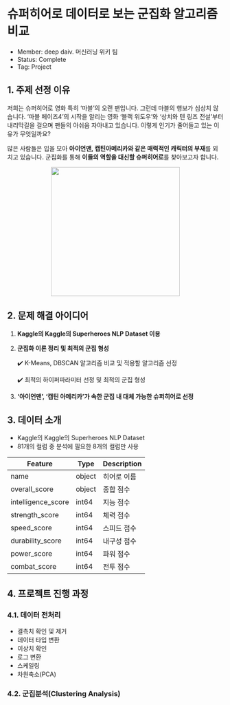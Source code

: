 # 슈퍼히어로 데이터로 보는 군집화 알고리즘 비교
- Member: deep daiv. 머신러닝 위키 팀
- Status: Complete
- Tag: Project

## 1. 주제 선정 이유

저희는 슈퍼히어로 영화 특히 ‘마블’의 오랜 팬입니다. 그런데 마블의 행보가 심상치 않습니다. ‘마블 페이즈4’의 시작을 알리는 영화 ‘블랙 위도우’와 ‘상치와 텐 링즈 전설’부터 내리막길을 걸으며 팬들의 아쉬움 자아내고 있습니다. 이렇게 인기가 줄어들고 있는 이유가 무엇일까요?

많은 사람들은 입을 모아 **아이언맨, 캡틴아메리카와 같은 매력적인 캐릭터의 부재**를 외치고 있습니다. 군집화를 통해 **이들의 역할을 대신할 슈퍼히어로**를 찾아보고자 합니다.

<p align="center"><img src="https://user-images.githubusercontent.com/108817458/236495279-f05b5499-0a15-4e18-9253-825c85cd0b2f.jpeg" weight=600 height=300/></p>

## 2. 문제 해결 아이디어
1. **Kaggle의 Kaggle의 Superheroes NLP Dataset 이용**

2. **군집화 이론 정리 및 최적의 군집 형성**
    
    ✔️ K-Means, DBSCAN 알고리즘 비교 및 적용할 알고리즘 선정
    
    ✔️ 최적의 하이퍼파라미터 선정 및 최적의 군집 형성
    
3. **‘아이언맨’, ‘캡틴 아메리카’가 속한 군집 내 대체 가능한 슈퍼히어로 선정**

## 3. 데이터 소개
- Kaggle의 Kaggle의 Superheroes NLP Dataset
- 81개의 컬럼 중 분석에 필요한 8개의 컬럼만 사용

|Feature|Type|Description|
|------|---|---|
|name|object|히어로 이름|
|overall_score|object|종합 점수|
|intelligence_score|int64|지능 점수|
|strength_score|int64|체력 점수|
|speed_score|int64|스피드 점수|
|durability_score|int64|내구성 점수|
|power_score|int64|파워 점수|
|combat_score|int64|전투 점수|

## 4. 프로젝트 진행 과정
### 4.1. 데이터 전처리
- 결측치 확인 및 제거
- 데이터 타입 변환
- 이상치 확인
- 로그 변환
- 스케일링
- 차원축소(PCA)

### 4.2. 군집분석(Clustering Analysis)
















